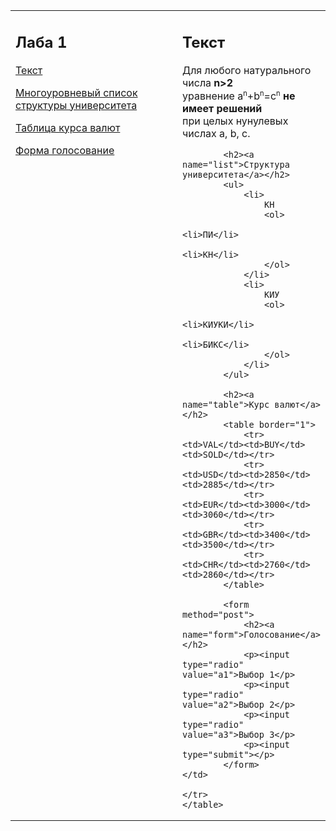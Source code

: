 
<html>
<head>
	<meta content="text/html;charset=utf-8">
	<title>Лаба 1</title>
</head>
	
<body>
<table>
	<tr>
		<td width="300" valign="top">
			<h2>Лаба 1</h2>
			<p><a href="#text">Текст</a></p>
			<p><a href="#list">Многоуровневый список структуры университета</a></p>
			<p><a href="#table">Таблица курса валют</a></p>
			<p><a href="#form">Форма голосование</a></p>
		</td>
		<td valign="top">
			<h2><a name="text">Текст</a></h2>
			<p>Для любого натурального числа <b>n>2</b><br>
			уравнение a<sup><small>n</small></sup>+b<sup><small>n</small></sup>=c<sup><small>n</small></sup> <b>не имеет решений</b><br>
			при целых нунулевых числах a, b, c.</p>
			
			<h2><a name="list">Структура университета</a></h2>
			<ul>
				<li>
					КН
					<ol>
						<li>ПИ</li>
						<li>КН</li>
					</ol>
				</li>
				<li>
					КИУ
					<ol>
						<li>КИУКИ</li>
						<li>БИКС</li>
					</ol>
				</li>
			</ul>
			
			<h2><a name="table">Курс валют</a></h2>
			<table border="1">
				<tr><td>VAL</td><td>BUY</td><td>SOLD</td></tr>
				<tr><td>USD</td><td>2850</td><td>2885</td></tr>
				<tr><td>EUR</td><td>3000</td><td>3060</td></tr>
				<tr><td>GBR</td><td>3400</td><td>3500</td></tr>
				<tr><td>CHR</td><td>2760</td><td>2860</td></tr>
			</table>
			
			<form method="post">
				<h2><a name="form">Голосование</a></h2>
				<p><input type="radio" value="a1">Выбор 1</p>
				<p><input type="radio" value="a2">Выбор 2</p>
				<p><input type="radio" value="a3">Выбор 3</p>
				<p><input type="submit"></p>
			</form>
	</td>
	
	</tr>
	</table>
</body>

</html>
